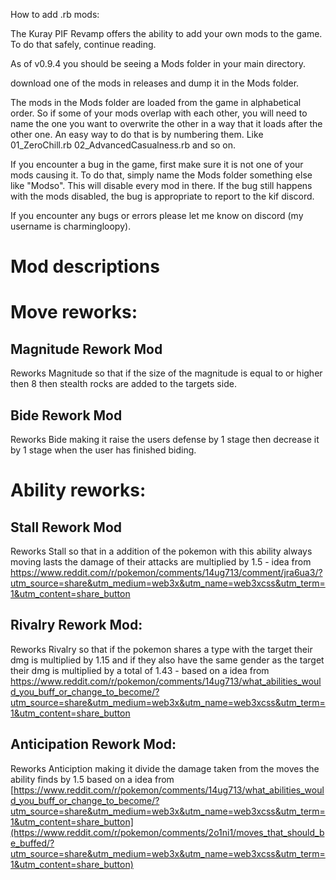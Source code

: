 How to add .rb mods:

The Kuray PIF Revamp offers the ability to add your own mods to the game.  To do that safely, continue reading.

As of v0.9.4 you should be seeing a Mods folder in your main directory.

download one of the mods in releases and dump it in the Mods folder.

The mods in the Mods folder are loaded from the game in alphabetical order. So if some of your mods overlap with each other,  you will need to name the one you want to overwrite the other in a way that it loads after the other one.  An easy way to do that is by numbering them. Like  01_ZeroChill.rb   02_AdvancedCasualness.rb    and so on.

If you encounter a bug in the game,  first make sure it is not one of your mods causing it.  To do that, simply  name the Mods folder something else like  "Modso". This will disable every mod in there.  If the bug still happens with the mods disabled,  the bug is appropriate to report to the kif discord.

If you encounter any bugs or errors please let me know on discord (my username is charmingloopy).

# Mod descriptions 

# Move reworks:
## Magnitude Rework Mod
Reworks Magnitude so that if the size of the magnitude is equal to or higher then 8 then stealth rocks are added to the targets side.

## Bide Rework Mod
Reworks Bide making it raise the users defense by 1 stage then decrease it by 1 stage when the user has finished biding.

# Ability reworks:

## Stall Rework Mod
Reworks Stall so that in a addition of the pokemon with this ability always moving lasts the damage of their attacks are multiplied by 1.5 - idea from https://www.reddit.com/r/pokemon/comments/14ug713/comment/jra6ua3/?utm_source=share&utm_medium=web3x&utm_name=web3xcss&utm_term=1&utm_content=share_button

## Rivalry Rework Mod:
Reworks Rivalry so that if the pokemon shares a type with the target their dmg is multiplied by 1.15 and if they also have the same gender as the target their dmg is multiplied by a total of 1.43 - based on a idea from https://www.reddit.com/r/pokemon/comments/14ug713/what_abilities_would_you_buff_or_change_to_become/?utm_source=share&utm_medium=web3x&utm_name=web3xcss&utm_term=1&utm_content=share_button

## Anticipation Rework Mod:
Reworks Anticiption making it divide the damage taken from the moves the ability finds by 1.5 based on a idea from [https://www.reddit.com/r/pokemon/comments/14ug713/what_abilities_would_you_buff_or_change_to_become/?utm_source=share&utm_medium=web3x&utm_name=web3xcss&utm_term=1&utm_content=share_button](https://www.reddit.com/r/pokemon/comments/2o1ni1/moves_that_should_be_buffed/?utm_source=share&utm_medium=web3x&utm_name=web3xcss&utm_term=1&utm_content=share_button)
